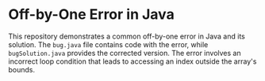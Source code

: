 # Off-by-One Error in Java
This repository demonstrates a common off-by-one error in Java and its solution.  The `bug.java` file contains code with the error, while `bugSolution.java` provides the corrected version.  The error involves an incorrect loop condition that leads to accessing an index outside the array's bounds.